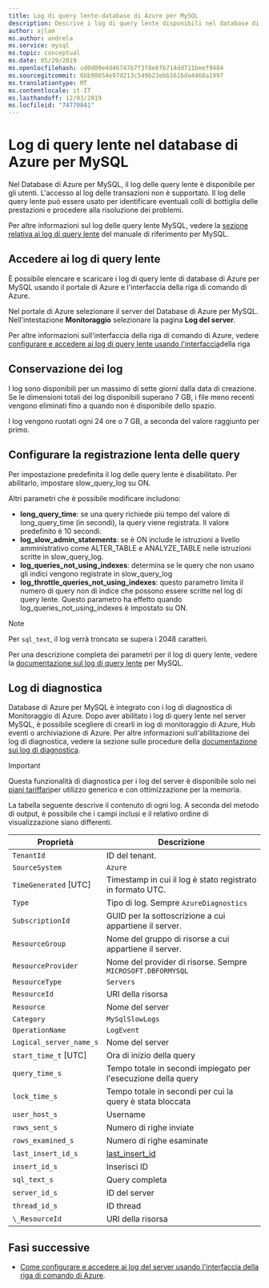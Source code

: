 ```yaml
---
title: Log di query lente-database di Azure per MySQL
description: Descrive i log di query lente disponibili nel database di Azure per MySQL e i parametri disponibili per l'abilitazione di diversi livelli di registrazione.
author: ajlam
ms.author: andrela
ms.service: mysql
ms.topic: conceptual
ms.date: 05/29/2019
ms.openlocfilehash: cd0d09e4d46747b7f3f8e6fb714dd711beef9484
ms.sourcegitcommit: 6bb98654e97d213c549b23ebb161bda4468a1997
ms.translationtype: MT
ms.contentlocale: it-IT
ms.lasthandoff: 12/03/2019
ms.locfileid: "74770841"
---
```

# <a name="slow-query-logs-in-azure-database-for-mysql"></a>Log di query lente nel database di Azure per MySQL
Nel Database di Azure per MySQL, il log delle query lente è disponibile per gli utenti. L'accesso al log delle transazioni non è supportato. Il log delle query lente può essere usato per identificare eventuali colli di bottiglia delle prestazioni e procedere alla risoluzione dei problemi.

Per altre informazioni sul log delle query lente MySQL, vedere la [sezione relativa ai log di query lente](https://dev.mysql.com/doc/refman/5.7/en/slow-query-log.html) del manuale di riferimento per MySQL.

## <a name="access-slow-query-logs"></a>Accedere ai log di query lente
È possibile elencare e scaricare i log di query lente di database di Azure per MySQL usando il portale di Azure e l'interfaccia della riga di comando di Azure.

Nel portale di Azure selezionare il server del Database di Azure per MySQL. Nell'intestazione **Monitoraggio** selezionare la pagina **Log del server**.

Per altre informazioni sull'interfaccia della riga di comando di Azure, vedere [configurare e accedere ai log di query lente usando l'interfaccia](howto-configure-server-logs-in-cli.md)della riga

## <a name="log-retention"></a>Conservazione dei log
I log sono disponibili per un massimo di sette giorni dalla data di creazione. Se le dimensioni totali dei log disponibili superano 7 GB, i file meno recenti vengono eliminati fino a quando non è disponibile dello spazio. 

I log vengono ruotati ogni 24 ore o 7 GB, a seconda del valore raggiunto per primo.

## <a name="configure-slow-query-logging"></a>Configurare la registrazione lenta delle query 
Per impostazione predefinita il log delle query lente è disabilitato. Per abilitarlo, impostare slow_query_log su ON.

Altri parametri che è possibile modificare includono:

- **long_query_time**: se una query richiede più tempo del valore di long_query_time (in secondi), la query viene registrata. Il valore predefinito è 10 secondi.
- **log_slow_admin_statements**: se è ON include le istruzioni a livello amministrativo come ALTER_TABLE e ANALYZE_TABLE nelle istruzioni scritte in slow_query_log.
- **log_queries_not_using_indexes**: determina se le query che non usano gli indici vengono registrate in slow_query_log
- **log_throttle_queries_not_using_indexes**: questo parametro limita il numero di query non di indice che possono essere scritte nel log di query lente. Questo parametro ha effetto quando log_queries_not_using_indexes è impostato su ON.

> [!Note]
> Per `sql_text`, il log verrà troncato se supera i 2048 caratteri.

Per una descrizione completa dei parametri per il log di query lente, vedere la [documentazione sul log di query lente](https://dev.mysql.com/doc/refman/5.7/en/slow-query-log.html) per MySQL.

## <a name="diagnostic-logs"></a>Log di diagnostica
Database di Azure per MySQL è integrato con i log di diagnostica di Monitoraggio di Azure. Dopo aver abilitato i log di query lente nel server MySQL, è possibile scegliere di crearli in log di monitoraggio di Azure, Hub eventi o archiviazione di Azure. Per altre informazioni sull'abilitazione dei log di diagnostica, vedere la sezione sulle procedure della [documentazione sui log di diagnostica](../azure-monitor/platform/resource-logs-overview.md).

> [!IMPORTANT]
> Questa funzionalità di diagnostica per i log del server è disponibile solo nei [piani tariffari](concepts-pricing-tiers.md)per utilizzo generico e con ottimizzazione per la memoria.

La tabella seguente descrive il contenuto di ogni log. A seconda del metodo di output, è possibile che i campi inclusi e il relativo ordine di visualizzazione siano differenti.

| **Proprietà** | **Descrizione** |
|---|---|
| `TenantId` | ID del tenant. |
| `SourceSystem` | `Azure` |
| `TimeGenerated` [UTC] | Timestamp in cui il log è stato registrato in formato UTC. |
| `Type` | Tipo di log. Sempre `AzureDiagnostics` |
| `SubscriptionId` | GUID per la sottoscrizione a cui appartiene il server. |
| `ResourceGroup` | Nome del gruppo di risorse a cui appartiene il server. |
| `ResourceProvider` | Nome del provider di risorse. Sempre `MICROSOFT.DBFORMYSQL` |
| `ResourceType` | `Servers` |
| `ResourceId` | URI della risorsa |
| `Resource` | Nome del server |
| `Category` | `MySqlSlowLogs` |
| `OperationName` | `LogEvent` |
| `Logical_server_name_s` | Nome del server |
| `start_time_t` [UTC] | Ora di inizio della query |
| `query_time_s` | Tempo totale in secondi impiegato per l'esecuzione della query |
| `lock_time_s` | Tempo totale in secondi per cui la query è stata bloccata |
| `user_host_s` | Username |
| `rows_sent_s` | Numero di righe inviate |
| `rows_examined_s` | Numero di righe esaminate |
| `last_insert_id_s` | [last_insert_id](https://dev.mysql.com/doc/refman/8.0/en/information-functions.html#function_last-insert-id) |
| `insert_id_s` | Inserisci ID |
| `sql_text_s` | Query completa |
| `server_id_s` | ID del server |
| `thread_id_s` | ID thread |
| `\_ResourceId` | URI della risorsa |

## <a name="next-steps"></a>Fasi successive
- [Come configurare e accedere ai log del server usando l'interfaccia della riga di comando di Azure](howto-configure-server-logs-in-cli.md).
